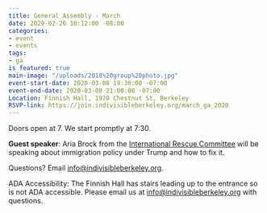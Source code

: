 ```yaml
---
title: General Assembly - March
date: 2020-02-26 10:12:00 -08:00
categories:
- event
- events
tags:
- ga
is featured: true
main-image: "/uploads/2018%20group%20photo.jpg"
event-start-date: 2020-03-08 19:30:00 -07:00
event-end-date: 2020-03-08 21:00:00 -07:00
Location: Finnish Hall, 1970 Chestnut St, Berkeley
RSVP-link: https://join.indivisibleberkeley.org/march_ga_2020
---
```


Doors open at 7. We start promptly at 7:30.

**Guest speaker**: Aria Brock from the [International Rescue Committee](https://www.rescue.org/) will be speaking about immigration policy under Trump and how to fix it.

Questions? Email info@indivisibleberkeley.org.

ADA Accessibility: The Finnish Hall has stairs leading up to the entrance so is not ADA accessible. Please email us at info@indivisibleberkeley.org with questions.